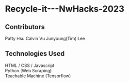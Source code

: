 # Recycle-it---NwHacks-2023

## Contributors
Patty Hsu
Calvin Vu
Junyoung(Tim) Lee


## Technologies Used 
HTML / CSS / Javascript <br />
Python (Web Scraping) <br />
Teachable Machine (Tensorflow)
